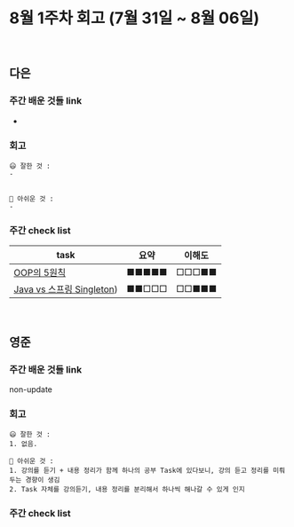 # 8월 1주차 회고 (7월 31일 ~ 8월 06일)
</br>

## 다은

### 주간 배운 것들 link
-

### 회고
```
😃 잘한 것 :
-

   
🤔 아쉬운 것 :
-
```
### 주간 check list

| task                                                                                                                                                                                                | 요약  | 이해도 |
| -------------------------------------------------------------------------------------------------------------------------------------------------------------------------------------------------- | ----- | ------ |
| [OOP의 5원칙](https://github.com/uneap/tech-note/blob/master/Java/OOP/5%EC%9B%90%EC%B9%99.md)                                                                                                       | ■■■■■ | □□□■■  |
| [Java vs 스프링 Singleton](https://github.com/uneap/tech-note/blob/master/Java/singleton.md))                                                                                                       | ■■□□□ | □□■■■  |
</br>

## 영준

### 주간 배운 것들 link
non-update

### 회고
```
😃 잘한 것 :
1. 없음.

🤔 아쉬운 것 :
1. 강의를 듣기 + 내용 정리가 함께 하나의 공부 Task에 있다보니, 강의 듣고 정리를 미뤄두는 경향이 생김
2. Task 자체를 강의듣기, 내용 정리를 분리해서 하나씩 해나갈 수 있게 인지
```
### 주간 check list